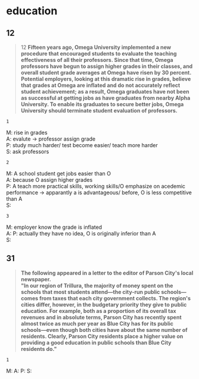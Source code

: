 education
=====
12
------------
>12
>**Fifteen years ago, Omega University implemented a new procedure that encouraged students to evaluate the teaching effectiveness of all their professors. Since that time, Omega professors have begun to assign higher grades in their classes, and overall student grade averages at Omega have risen by 30 percent. Potential employers, looking at this dramatic rise in grades, believe that grades at Omega are inflated and do not accurately reflect student achievement; as a result, Omega graduates have not been as successful at getting jobs as have graduates from nearby Alpha University. To enable its graduates to secure better jobs, Omega University should terminate student evaluation of professors.**

    1
M: rise in grades  
A: evalute -> professor assign grade  
P: study much harder/ test become easier/ teach more   harder  
S: ask professors  

    2
M: A school student get jobs easier than O   
A: because O assign higher grades  
P: A teach more practical skills, working skills/O   emphasize on acedemic performance -> apparantly a is advantageous/ before, O is less competitive than A  
S:

    3
M: employer know the grade is inflated  
A: 
P: actually they have no idea, O is originally inferior than A  
S:

31
--
>**The following appeared in a letter to the editor of Parson City's local newspaper.  
"In our region of Trillura, the majority of money spent on the schools that most students attend—the city-run public schools—comes from taxes that each city government collects. The region's cities differ, however, in the budgetary priority they give to public education. For example, both as a proportion of its overall tax revenues and in absolute terms, Parson City has recently spent almost twice as much per year as Blue City has for its public schools—even though both cities have about the same number of residents. Clearly, Parson City residents place a higher value on providing a good education in public schools than Blue City residents do."**

    1
 M:
 A:
 P:
 S:


<!--stackedit_data:
eyJoaXN0b3J5IjpbLTg3NzgyMzQ0LC0yMDk2NTU4NDldfQ==
-->